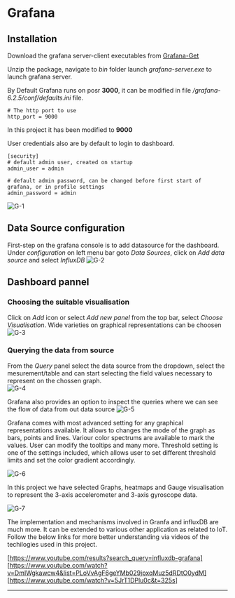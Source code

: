 # Grafana

## Installation

Download the grafana server-client executables from [Grafana-Get]

Unzip the package, navigate to _bin_ folder launch _grafana-server.exe_ to launch grafana server.

By Default Grafana runs on posr **3000**, it can be modified in file _/grafana-6.2.5/conf/defaults.ini_ file. 
```
# The http port to use
http_port = 9000
```
In this project it has been modified to **9000**

User credentials also are by default to login to dashboard.
```
[security]
# default admin user, created on startup
admin_user = admin

# default admin password, can be changed before first start of grafana, or in profile settings
admin_password = admin
```
![G-1]

## Data Source configuration

First-step on the grafana console is to add datasource for the dashboard.
Under _configuration_ on left menu bar goto _Data Sources_, click on _Add data source_ and select _InfluxDB_
![G-2]

## Dashboard pannel

### Choosing the suitable visualisation
Click on _Add_ icon or select _Add new panel_ from the top bar, select _Choose Visualisation_. Wide varieties on graphical representations can be choosen 
![G-3]

### Querying the data from source
From the _Query_ panel select the data source from the dropdown, select the mesurement/table and can start selecting the field values necessary to represent on the chossen graph.  
![G-4]

Grafana also provides an option to inspect the queries where we can see the flow of data from out data source
![G-5]

Grafana comes with most advanced setting for any graphical representations available. It allows to changes the mode of the graph as bars, points and lines. Variour color spectrums are available to mark the values. User can modify the tooltips and many more. 
Threshold setting is one of the settings included, which allows user to set different threshold limits and set the color gradient accordingly.

![G-6]

In this project we have selected Graphs, heatmaps and Gauge visualisation to represent the 3-axis accelerometer and 3-axis
gyroscope data.

![G-7]

The implementation and mechanisms involved in Granfa and influxDB are much more. It can be extended to various other application as related to IoT. Follow the below links for more better understanding via videos of the techilogies used in this project.

[https://www.youtube.com/results?search_query=influxdb-grafana]
[https://www.youtube.com/watch?v=DmIWgkawcw4&list=PLoVvAgF6geYMb029jpxqMuz5dRDtO0ydM]
[https://www.youtube.com/watch?v=5JrT1DPlu0c&t=325s]

----


[//]: # (These are reference links used in the body of this note and get stripped out when the markdown processor does its job. There is no need to format nicely because it shouldn't be seen. Thanks SO - http://stackoverflow.com/questions/4823468/store-comments-in-markdown-syntax)


   [Grafana-Get]: <https://grafana.com/get>
   [G-1]: <https://user-images.githubusercontent.com/10976047/62005750-116aaf00-b138-11e9-9b6d-7bc7de31ff94.PNG>
   [G-2]: <https://user-images.githubusercontent.com/10976047/62005834-43304580-b139-11e9-8c94-ac3bbb60699e.PNG>
   [G-3]: <https://user-images.githubusercontent.com/10976047/62005882-e719f100-b139-11e9-8812-70d087a76098.PNG>
   [G-4]: <https://user-images.githubusercontent.com/10976047/62005961-be462b80-b13a-11e9-9ba8-947f467e5e29.png>
   [G-5]: <https://user-images.githubusercontent.com/10976047/62005984-0402f400-b13b-11e9-9a6b-d47c1368173a.PNG>
   [G-6]: <https://user-images.githubusercontent.com/10976047/62006070-26494180-b13c-11e9-9442-33cf34b98224.PNG>
   [G-7]: <https://user-images.githubusercontent.com/10976047/62006167-63620380-b13d-11e9-9e10-35bca3e3127f.PNG>
   [jQuery]: <http://jquery.com>
   [@tjholowaychuk]: <http://twitter.com/tjholowaychuk>
   [express]: <http://expressjs.com>
   [AngularJS]: <http://angularjs.org>
   [Gulp]: <http://gulpjs.com>

   [PlDb]: <https://github.com/joemccann/dillinger/tree/master/plugins/dropbox/README.md>
   [PlGh]: <https://github.com/joemccann/dillinger/tree/master/plugins/github/README.md>
   [PlGd]: <https://github.com/joemccann/dillinger/tree/master/plugins/googledrive/README.md>
   [PlOd]: <https://github.com/joemccann/dillinger/tree/master/plugins/onedrive/README.md>
   [PlMe]: <https://github.com/joemccann/dillinger/tree/master/plugins/medium/README.md>
   [PlGa]: <https://github.com/RahulHP/dillinger/blob/master/plugins/googleanalytics/README.md>
